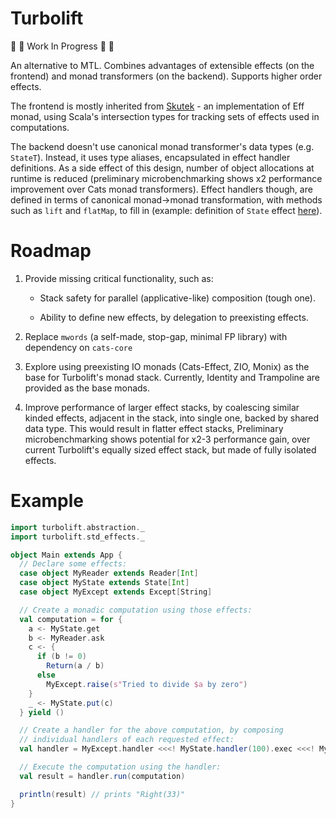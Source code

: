 # Turbolift

:construction: :construction: Work In Progress :construction: :construction:

An alternative to MTL. Combines advantages of extensible effects (on the frontend) and monad transformers (on the backend). Supports higher order effects.

The frontend is mostly inherited from [Skutek](https://github.com/marcinzh/skutek) - an implementation of Eff monad, using Scala's intersection types for tracking sets of effects used in computations.

The backend doesn't use canonical monad transformer's data types (e.g. `StateT`). Instead, it uses type aliases, encapsulated in effect handler definitions. As a side effect of this design, number of object allocations at runtime is reduced (preliminary microbenchmarking shows x2 performance improvement over Cats monad transformers). Effect handlers though, are defined in terms of canonical monad->monad transformation, with methods such as `lift` and `flatMap`, to fill in (example: definition of `State` effect [here](https://github.com/marcinzh/turbolift/blob/d9facaf160e6094f8f409696f9cffa12ce57d964/modules/core/src/main/scala/turbolift/std_effects/State.scala#L28-L33)).



# Roadmap

1. Provide missing critical functionality, such as:

   - Stack safety for parallel (applicative-like) composition (tough one).
   
   - Ability to define new effects, by delegation to preexisting effects.

2. Replace `mwords` (a self-made, stop-gap, minimal FP library) with dependency on `cats-core`

3. Explore using preexisting IO monads (Cats-Effect, ZIO, Monix) as the base for Turbolift's monad stack. Currently, Identity and Trampoline are provided as the base monads.

4. Improve performance of larger effect stacks, by coalescing similar kinded effects, adjacent in the stack, into single one, backed by shared data type. This would result in flatter effect stacks, Preliminary microbenchmarking shows potential for x2-3 performance gain, over current Turbolift's equally sized effect stack, but made of fully isolated effects.


# Example
```scala
import turbolift.abstraction._
import turbolift.std_effects._

object Main extends App {
  // Declare some effects:
  case object MyReader extends Reader[Int]
  case object MyState extends State[Int]
  case object MyExcept extends Except[String]

  // Create a monadic computation using those effects:
  val computation = for {
    a <- MyState.get
    b <- MyReader.ask
    c <- {
      if (b != 0) 
        Return(a / b)
      else 
        MyExcept.raise(s"Tried to divide $a by zero")
    }
    _ <- MyState.put(c)
  } yield ()

  // Create a handler for the above computation, by composing
  // individual handlers of each requested effect:
  val handler = MyExcept.handler <<<! MyState.handler(100).exec <<<! MyReader.handler(3)

  // Execute the computation using the handler:
  val result = handler.run(computation)

  println(result) // prints "Right(33)"
}
```
